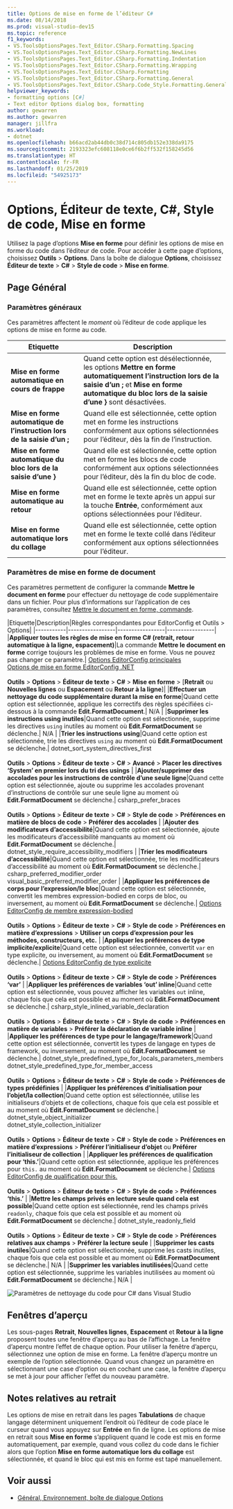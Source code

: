 ```yaml
---
title: Options de mise en forme de l’éditeur C#
ms.date: 08/14/2018
ms.prod: visual-studio-dev15
ms.topic: reference
f1_keywords:
- VS.ToolsOptionsPages.Text_Editor.CSharp.Formatting.Spacing
- VS.ToolsOptionsPages.Text_Editor.CSharp.Formatting.NewLines
- VS.ToolsOptionsPages.Text_Editor.CSharp.Formatting.Indentation
- VS.ToolsOptionsPages.Text_Editor.CSharp.Formatting.Wrapping
- VS.ToolsOptionsPages.Text_Editor.CSharp.Formatting
- VS.ToolsOptionsPages.Text_Editor.CSharp.Formatting.General
- VS.ToolsOptionsPages.Text_Editor.CSharp.Code_Style.Formatting.General
helpviewer_keywords:
- formatting options [C#]
- Text editor Options dialog box, formatting
author: gewarren
ms.author: gewarren
manager: jillfra
ms.workload:
- dotnet
ms.openlocfilehash: b66acd2ab44db0c38d714c805db152e338da9175
ms.sourcegitcommit: 2193323efc608118e0ce6f6b2ff532f158245d56
ms.translationtype: HT
ms.contentlocale: fr-FR
ms.lasthandoff: 01/25/2019
ms.locfileid: "54925173"
---
```

# <a name="options-text-editor-c-code-style-formatting"></a>Options, Éditeur de texte, C#, Style de code, Mise en forme

Utilisez la page d’options **Mise en forme** pour définir les options de mise en forme du code dans l’éditeur de code. Pour accéder à cette page d’options, choisissez **Outils** > **Options**. Dans la boîte de dialogue **Options**, choisissez **Éditeur de texte** > **C#** > **Style de code** > **Mise en forme**.

## <a name="general-page"></a>Page Général

### <a name="general-settings"></a>Paramètres généraux

Ces paramètres affectent le *moment* où l’éditeur de code applique les options de mise en forme au code.

|Etiquette|Description|
|-----------|-----------------|
|**Mise en forme automatique en cours de frappe**|Quand cette option est désélectionnée, les options **Mettre en forme automatiquement l’instruction lors de la saisie d’un ;** et **Mise en forme automatique du bloc lors de la saisie d’une }** sont désactivées.|
|**Mise en forme automatique de l’instruction lors de la saisie d’un ;**|Quand elle est sélectionnée, cette option met en forme les instructions conformément aux options sélectionnées pour l’éditeur, dès la fin de l’instruction.|
|**Mise en forme automatique du bloc lors de la saisie d’une }**|Quand elle est sélectionnée, cette option met en forme les blocs de code conformément aux options sélectionnées pour l’éditeur, dès la fin du bloc de code.|
|**Mise en forme automatique au retour**|Quand elle est sélectionnée, cette option met en forme le texte après un appui sur la touche **Entrée**, conformément aux options sélectionnées pour l’éditeur.|
|**Mise en forme automatique lors du collage**|Quand elle est sélectionnée, cette option met en forme le texte collé dans l’éditeur conformément aux options sélectionnées pour l’éditeur.|

### <a name="format-document-settings"></a>Paramètres de mise en forme de document

Ces paramètres permettent de configurer la commande **Mettre le document en forme** pour effectuer du nettoyage de code supplémentaire dans un fichier. Pour plus d’informations sur l’application de ces paramètres, consultez [Mettre le document en forme, commande](../code-styles-and-quick-actions.md#format-document-command).

|Etiquette|Description|Règles correspondantes pour EditorConfig et Outils > Options|
|-----------|-----------------|-----------------|-----------------|
|**Appliquer toutes les règles de mise en forme C# (retrait, retour automatique à la ligne, espacement)**|La commande **Mettre le document en forme** corrige toujours les problèmes de mise en forme. Vous ne pouvez pas changer ce paramètre.| [Options EditorConfig principales](../../ide/create-portable-custom-editor-options.md)<br/>[Options de mise en forme EditorConfig .NET](../../ide/editorconfig-code-style-settings-reference.md#formatting-conventions)<br/><br/>**Outils** > **Options** > **Éditeur de texte** > **C#** > **Mise en forme** > [**Retrait** ou **Nouvelles lignes** ou **Espacement** ou **Retour à la ligne**]|
|**Effectuer un nettoyage du code supplémentaire durant la mise en forme**|Quand cette option est sélectionnée, applique les correctifs des règles spécifiées ci-dessous à la commande **Edit.FormatDocument**.| N/A |
|**Supprimer les instructions using inutiles**|Quand cette option est sélectionnée, supprime les directives `using` inutiles au moment où **Edit.FormatDocument** se déclenche.| N/A |
|**Trier les instructions using**|Quand cette option est sélectionnée, trie les directives `using` au moment où **Edit.FormatDocument** se déclenche.| dotnet_sort_system_directives_first<br/><br/>**Outils** > **Options** > **Éditeur de texte** > **C#** > **Avancé** > **Placer les directives ‘System’ en premier lors du tri des usings** |
|**Ajouter/supprimer des accolades pour les instructions de contrôle d’une seule ligne**|Quand cette option est sélectionnée, ajoute ou supprime les accolades provenant d’instructions de contrôle sur une seule ligne au moment où **Edit.FormatDocument** se déclenche.| csharp_prefer_braces<br/><br/>**Outils** > **Options** > **Éditeur de texte** > **C#** > **Style de code** > **Préférences en matière de blocs de code** > **Préférer des accolades** |
|**Ajouter des modificateurs d’accessibilité**|Quand cette option est sélectionnée, ajoute les modificateurs d’accessibilité manquants au moment où **Edit.FormatDocument** se déclenche.| dotnet_style_require_accessibility_modifiers |
|**Trier les modificateurs d’accessibilité**|Quand cette option est sélectionnée, trie les modificateurs d’accessibilité au moment où **Edit.FormatDocument** se déclenche.| csharp_preferred_modifier_order<br/>visual_basic_preferred_modifier_order |
|**Appliquer les préférences de corps pour l’expression/le bloc**|Quand cette option est sélectionnée, convertit les membres expression-bodied en corps de bloc, ou inversement, au moment où **Edit.FormatDocument** se déclenche.| [Options EditorConfig de membre expression-bodied](../../ide/editorconfig-code-style-settings-reference.md#expression_bodied_members)<br/><br/>**Outils** > **Options** > **Éditeur de texte** > **C#** > **Style de code** > **Préférences en matière d’expressions** > **Utiliser un corps d’expression pour les méthodes, constructeurs, etc.** |
|**Appliquer les préférences de type implicite/explicite**|Quand cette option est sélectionnée, convertit `var` en type explicite, ou inversement, au moment où **Edit.FormatDocument** se déclenche.| [Options EditorConfig de type explicite](../../ide/editorconfig-code-style-settings-reference.md#implicit-and-explicit-types)<br/><br/>**Outils** > **Options** > **Éditeur de texte** > **C#** > **Style de code** > **Préférences ‘var’** |
|**Appliquer les préférences de variables ‘out’ inline**|Quand cette option est sélectionnée, vous pouvez afficher les variables `out` inline, chaque fois que cela est possible et au moment où **Edit.FormatDocument** se déclenche.| csharp_style_inlined_variable_declaration<br/><br/>**Outils** > **Options** > **Éditeur de texte** > **C#** > **Style de code** > **Préférences en matière de variables** > **Préférer la déclaration de variable inline** |
|**Appliquer les préférences de type pour le langage/framework**|Quand cette option est sélectionnée, convertit les types de langage en types de framework, ou inversement, au moment où **Edit.FormatDocument** se déclenche.| dotnet_style_predefined_type_for_locals_parameters_members<br/>dotnet_style_predefined_type_for_member_access<br/><br/>**Outils** > **Options** > **Éditeur de texte** > **C#** > **Style de code** > **Préférences de types prédéfinies** |
|**Appliquer les préférences d’initialisation pour l’objet/la collection**|Quand cette option est sélectionnée, utilise les initialiseurs d’objets et de collections, chaque fois que cela est possible et au moment où **Edit.FormatDocument** se déclenche.| dotnet_style_object_initializer<br/>dotnet_style_collection_initializer<br/><br/>**Outils** > **Options** > **Éditeur de texte** > **C#** > **Style de code** > **Préférences en matière d’expressions** > **Préférer l’initialiseur d’objet** ou **Préférer l’initialiseur de collection** |
|**Appliquer les préférences de qualification pour ‘this.’**|Quand cette option est sélectionnée, applique les préférences pour `this.` au moment où **Edit.FormatDocument** se déclenche.| [Options EditorConfig de qualification pour this.](../../ide/editorconfig-code-style-settings-reference.md#this_and_me)<br/><br/>**Outils** > **Options** > **Éditeur de texte** > **C#** > **Style de code** > **Préférences ‘this.’** |
|**Mettre les champs privés en lecture seule quand cela est possible**|Quand cette option est sélectionnée, rend les champs privés `readonly`, chaque fois que cela est possible et au moment où **Edit.FormatDocument** se déclenche.| dotnet_style_readonly_field<br/><br/>**Outils** > **Options** > **Éditeur de texte** > **C#** > **Style de code** > **Préférences relatives aux champs** > **Préférer la lecture seule** |
|**Supprimer les casts inutiles**|Quand cette option est sélectionnée, supprime les casts inutiles, chaque fois que cela est possible et au moment où **Edit.FormatDocument** se déclenche.| N/A |
|**Supprimer les variables inutilisées**|Quand cette option est sélectionnée, supprime les variables inutilisées au moment où **Edit.FormatDocument** se déclenche.| N/A |

![Paramètres de nettoyage du code pour C# dans Visual Studio](media/format-document-settings.png)

## <a name="preview-windows"></a>Fenêtres d’aperçu

Les sous-pages **Retrait**, **Nouvelles lignes**, **Espacement** et **Retour à la ligne** proposent toutes une fenêtre d’aperçu au bas de l’affichage. La fenêtre d’aperçu montre l’effet de chaque option. Pour utiliser la fenêtre d’aperçu, sélectionnez une option de mise en forme. La fenêtre d’aperçu montre un exemple de l’option sélectionnée. Quand vous changez un paramètre en sélectionnant une case d’option ou en cochant une case, la fenêtre d’aperçu se met à jour pour afficher l’effet du nouveau paramètre.

## <a name="indentation-remarks"></a>Notes relatives au retrait

Les options de mise en retrait dans les pages **Tabulations** de chaque langage déterminent uniquement l’endroit où l’éditeur de code place le curseur quand vous appuyez sur **Entrée** en fin de ligne. Les options de mise en retrait sous **Mise en forme** s’appliquent quand le code est mis en forme automatiquement, par exemple, quand vous collez du code dans le fichier alors que l’option **Mise en forme automatique lors du collage** est sélectionnée, et quand le bloc qui est mis en forme est tapé manuellement.

## <a name="see-also"></a>Voir aussi

- [Général, Environnement, boîte de dialogue Options](../../ide/reference/general-environment-options-dialog-box.md)